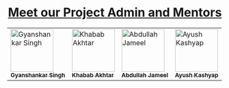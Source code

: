 <div align="center">

  <h1><u>Meet our Project Admin and Mentors</u></h1>

  <table>
    <tr>
      <td>
        <a href="https://github.com/gyanshankar1708">
          <img src="https://avatars.githubusercontent.com/u/155980409?v=4" width="100" alt="Gyanshankar Singh"/><br>
          <sub><b>Gyanshankar Singh</b></sub>
        </a>
      </td>
      <td>
        <a href="https://github.com/Khababakhtar20">
          <img src="https://avatars.githubusercontent.com/u/191676741?v=4" width="100" alt="Khabab Akhtar"/><br>
          <sub><b>Khabab Akhtar</b></sub>
        </a>
      </td>
      <td>
        <a href="https://github.com/abdullahxyz85">
          <img src="https://avatars.githubusercontent.com/u/181183976?v=4" width="100" alt="Abdullah Jameel"/><br>
          <sub><b>Abdullah Jameel</b></sub>
        </a>
      </td>
      <td>
        <a href="https://github.com/ayushkashyap402">
          <img src="https://avatars.githubusercontent.com/u/161109248?v=4" width="100" alt="Ayush Kashyap"/><br>
          <sub><b>Ayush Kashyap</b></sub>
        </a>
      </td>
    </tr>
  </table>

</div>

<div align='center'>




